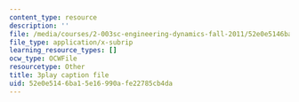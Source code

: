 ```yaml
---
content_type: resource
description: ''
file: /media/courses/2-003sc-engineering-dynamics-fall-2011/52e0e5146ba15e16990afe22785cb4da_1xJJu5p3dD0.vtt
file_type: application/x-subrip
learning_resource_types: []
ocw_type: OCWFile
resourcetype: Other
title: 3play caption file
uid: 52e0e514-6ba1-5e16-990a-fe22785cb4da
---
```

